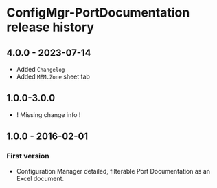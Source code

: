# ConfigMgr-PortDocumentation release history

## 4.0.0 - 2023-07-14

* Added `Changelog`
* Added `MEM.Zone` sheet tab

## 1.0.0-3.0.0

* ! Missing change info !

## 1.0.0 - 2016-02-01

### First version

* Configuration Manager detailed, filterable Port Documentation as an Excel document.
